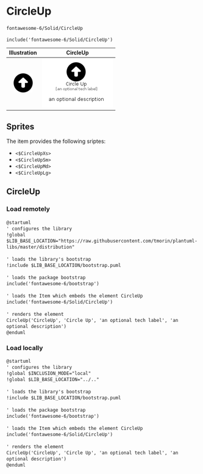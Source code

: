 # CircleUp


```text
fontawesome-6/Solid/CircleUp
```

```text
include('fontawesome-6/Solid/CircleUp')
```



| Illustration | CircleUp |
| :---: | :---: |
| ![illustration for Illustration](../../fontawesome-6/Solid/CircleUp.png) | ![illustration for CircleUp](../../fontawesome-6/Solid/CircleUp.Local.png) |



## Sprites
The item provides the following sriptes:

- `<$CircleUpXs>`
- `<$CircleUpSm>`
- `<$CircleUpMd>`
- `<$CircleUpLg>`





## CircleUp

### Load remotely
```plantuml
@startuml
' configures the library
!global $LIB_BASE_LOCATION="https://raw.githubusercontent.com/tmorin/plantuml-libs/master/distribution"

' loads the library's bootstrap
!include $LIB_BASE_LOCATION/bootstrap.puml

' loads the package bootstrap
include('fontawesome-6/bootstrap')

' loads the Item which embeds the element CircleUp
include('fontawesome-6/Solid/CircleUp')

' renders the element
CircleUp('CircleUp', 'Circle Up', 'an optional tech label', 'an optional description')
@enduml
```

### Load locally
```plantuml
@startuml
' configures the library
!global $INCLUSION_MODE="local"
!global $LIB_BASE_LOCATION="../.."

' loads the library's bootstrap
!include $LIB_BASE_LOCATION/bootstrap.puml

' loads the package bootstrap
include('fontawesome-6/bootstrap')

' loads the Item which embeds the element CircleUp
include('fontawesome-6/Solid/CircleUp')

' renders the element
CircleUp('CircleUp', 'Circle Up', 'an optional tech label', 'an optional description')
@enduml
```

